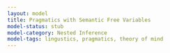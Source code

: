 ```yaml
---
layout: model
title: Pragmatics with Semantic Free Variables
model-status: stub
model-category: Nested Inference
model-tags: lingustics, pragmatics, theory of mind
---
```

